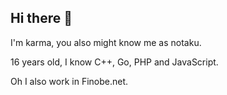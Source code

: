 ## Hi there 👋
I'm karma, you also might know me as notaku.

16 years old, I know C++, Go, PHP and JavaScript.

Oh I also work in Finobe.net.
